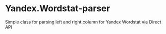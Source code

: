 # Yandex.Wordstat-parser
Simple class for parsing left and right column for Yandex Wordstat via Direct API